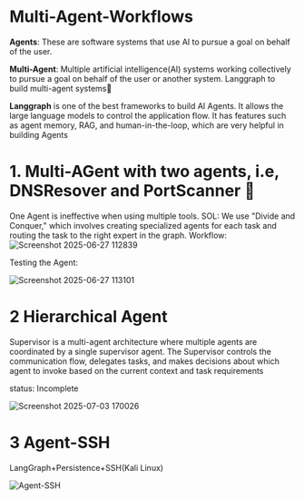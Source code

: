 # Multi-Agent-Workflows
**Agents**: These are software systems that use AI to pursue a goal on behalf of the user.

**Multi-Agent**: Multiple artificial intelligence(AI) systems working collectively to pursue a goal on behalf of the user or another system.
Langgraph to build multi-agent systems🥶

**Langgraph** is one of the best frameworks to build AI Agents. It allows the large language models to control the application flow. It has features such as agent memory, RAG, and human-in-the-loop, which are very helpful in building Agents

# 1. Multi-AGent with two agents, i.e, DNSResover and PortScanner 🤖

One Agent is ineffective when using multiple tools. SOL: We use "Divide and Conquer," which involves creating specialized agents for each task and routing the task to the right expert in the graph.
Workflow:
![Screenshot 2025-06-27 112839](https://github.com/user-attachments/assets/3f01d2f5-c7f6-4ed6-a862-290a05aabedb)

Testing the Agent:

![Screenshot 2025-06-27 113101](https://github.com/user-attachments/assets/6d47f518-d368-4d4a-b8cf-0cebc1cbc2e2)

# 2 Hierarchical Agent

Supervisor is a multi-agent architecture where multiple agents are coordinated by a single supervisor agent. The Supervisor controls the communication flow, delegates tasks, and makes decisions about which agent to invoke based on the current context and task requirements

status: Incomplete

![Screenshot 2025-07-03 170026](https://github.com/user-attachments/assets/8f07b96a-2963-464d-afb7-351c0d9c7b00)

# 3 Agent-SSH

LangGraph+Persistence+SSH(Kali Linux)

![Agent-SSH](https://github.com/user-attachments/assets/96962539-7d23-4cbf-bda1-01ccdb264fc3)

